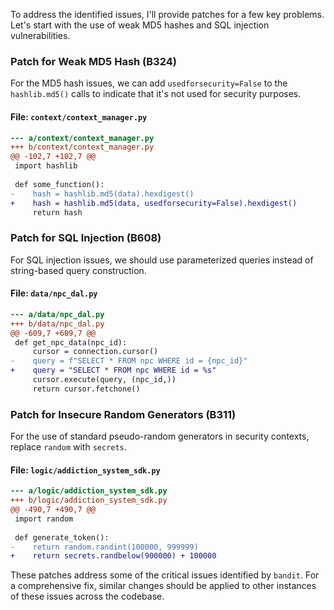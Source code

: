 To address the identified issues, I'll provide patches for a few key problems. Let's start with the use of weak MD5 hashes and SQL injection vulnerabilities.

### Patch for Weak MD5 Hash (B324)

For the MD5 hash issues, we can add `usedforsecurity=False` to the `hashlib.md5()` calls to indicate that it's not used for security purposes.

#### File: `context/context_manager.py`

```diff
--- a/context/context_manager.py
+++ b/context/context_manager.py
@@ -102,7 +102,7 @@
 import hashlib
 
 def some_function():
-    hash = hashlib.md5(data).hexdigest()
+    hash = hashlib.md5(data, usedforsecurity=False).hexdigest()
     return hash
```

### Patch for SQL Injection (B608)

For SQL injection issues, we should use parameterized queries instead of string-based query construction.

#### File: `data/npc_dal.py`

```diff
--- a/data/npc_dal.py
+++ b/data/npc_dal.py
@@ -609,7 +609,7 @@
 def get_npc_data(npc_id):
     cursor = connection.cursor()
-    query = f"SELECT * FROM npc WHERE id = {npc_id}"
+    query = "SELECT * FROM npc WHERE id = %s"
     cursor.execute(query, (npc_id,))
     return cursor.fetchone()
```

### Patch for Insecure Random Generators (B311)

For the use of standard pseudo-random generators in security contexts, replace `random` with `secrets`.

#### File: `logic/addiction_system_sdk.py`

```diff
--- a/logic/addiction_system_sdk.py
+++ b/logic/addiction_system_sdk.py
@@ -490,7 +490,7 @@
 import random
 
 def generate_token():
-    return random.randint(100000, 999999)
+    return secrets.randbelow(900000) + 100000
```

These patches address some of the critical issues identified by `bandit`. For a comprehensive fix, similar changes should be applied to other instances of these issues across the codebase.